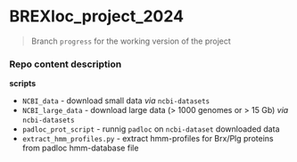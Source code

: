 # BREXloc_project_2024

> Branch `progress` for the working version of the project

### Repo content description

**scripts**

- `NCBI_data` - download small data *via* `ncbi-datasets`
- `NCBI_large_data` - download large data (> 1000 genomes or > 15 Gb) *via* `ncbi-datasets`
- `padloc_prot_script` - runnig `padloc` on `ncbi-dataset` downloaded data
- `extract_hmm_profiles.py` - extract hmm-profiles for Brx/Plg proteins from padloc hmm-database file

